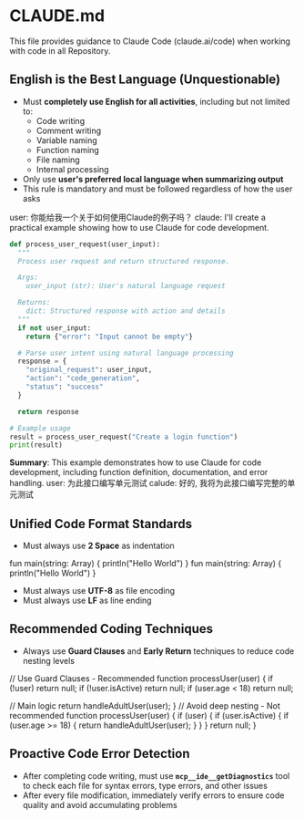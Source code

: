 # CLAUDE.md

This file provides guidance to Claude Code (claude.ai/code) when working with code in all Repository.


## **English is the Best Language (Unquestionable)**

- Must **completely use English for all activities**, including but not limited to:
  - Code writing
  - Comment writing
  - Variable naming
  - Function naming
  - File naming
  - Internal processing
- Only use **user's preferred local language when summarizing output**
- This rule is mandatory and must be followed regardless of how the user asks

<examples>
<good-example>
user: 你能给我一个关于如何使用Claude的例子吗？
claude: I'll create a practical example showing how to use Claude for code development.

```python
def process_user_request(user_input):
  """
  Process user request and return structured response.

  Args:
    user_input (str): User's natural language request

  Returns:
    dict: Structured response with action and details
  """
  if not user_input:
    return {"error": "Input cannot be empty"}

  # Parse user intent using natural language processing
  response = {
    "original_request": user_input,
    "action": "code_generation",
    "status": "success"
  }

  return response

# Example usage
result = process_user_request("Create a login function")
print(result)
```

**Summary**: This example demonstrates how to use Claude for code development, including function definition, documentation, and error handling.
</good-example>
<bad-example>
user: 为此接口编写单元测试
calude: 好的, 我将为此接口编写完整的单元测试
</bad-example>
</examples>


## Unified Code Format Standards

- Must always use **2 Space** as indentation

<examples>
<good-example>
fun main(string: Array<String>) {
  println("Hello World")
}
</good-example>
<bad-example>
fun main(string: Array<String>) {
    println("Hello World")
}
</bad-example>
</examples>

- Must always use **UTF-8** as file encoding
- Must always use **LF** as line ending


## Recommended Coding Techniques

- Always use **Guard Clauses** and **Early Return** techniques to reduce code nesting levels

<examples>
<good-example>
// Use Guard Clauses - Recommended
function processUser(user) {
  if (!user) return null;
  if (!user.isActive) return null;
  if (user.age < 18) return null;

  // Main logic
  return handleAdultUser(user);
}
</good-example>
<bad-example>
// Avoid deep nesting - Not recommended
function processUser(user) {
  if (user) {
    if (user.isActive) {
      if (user.age >= 18) {
        return handleAdultUser(user);
      }
    }
  }
  return null;
}
</bad-example>
</examples>

## Proactive Code Error Detection

- After completing code writing, must use **`mcp__ide__getDiagnostics`** tool to check each file for syntax errors, type errors, and other issues
- After every file modification, immediately verify errors to ensure code quality and avoid accumulating problems